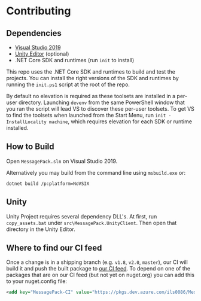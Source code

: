 # Contributing

## Dependencies

* [Visual Studio 2019](https://visualstudio.microsoft.com/)
* [Unity Editor](https://unity3d.com/unity/editor) (optional)
* .NET Core SDK and runtimes (run `init` to install)

This repo uses the .NET Core SDK and runtimes to build and test the projects.
You can install the right versions of the SDK and runtimes by running the `init.ps1` script at the root of the repo.

By default no elevation is required as these toolsets are installed in a per-user directory. Launching `devenv` from the same PowerShell window that you ran the script will lead VS to discover these per-user toolsets.
To get VS to find the toolsets when launched from the Start Menu, run `init -InstallLocality machine`, which requires elevation for each SDK or runtime installed.

## How to Build

Open `MessagePack.sln` on Visual Studio 2019.

Alternatively you may build from the command line using `msbuild.exe` or:

    dotnet build /p:platform=NoVSIX

## Unity

Unity Project requires several dependency DLL's. At first, run `copy_assets.bat` under `src\MessagePack.UnityClient`.
Then open that directory in the Unity Editor.

## Where to find our CI feed

Once a change is in a shipping branch (e.g. `v1.8`, `v2.0`, `master`), our CI will build it and push the built package
to [our CI feed](https://dev.azure.com/ils0086/MessagePack-CSharp/_packaging?_a=feed&feed=MessagePack-CI). To depend on
one of the packages that are on our CI feed (but not yet on nuget.org) you can add this to your nuget.config file:

```xml
<add key="MessagePack-CI" value="https://pkgs.dev.azure.com/ils0086/MessagePack-CSharp/_packaging/MessagePack-CI/nuget/v3/index.json" />
```
